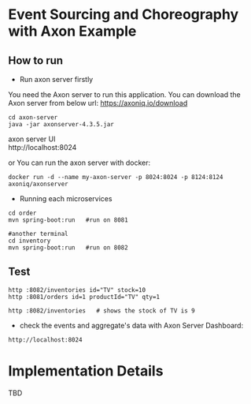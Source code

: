 # Event Sourcing and Choreography with Axon Example


## How to run

- Run axon server firstly

You need the Axon server to run this application.
You can download the Axon server from below url:
https://axoniq.io/download  


```
cd axon-server
java -jar axonserver-4.3.5.jar
```

axon server UI  
http://localhost:8024  

or You can run the axon server with docker:

```
docker run -d --name my-axon-server -p 8024:8024 -p 8124:8124 axoniq/axonserver
```


- Running each microservices

```
cd order
mvn spring-boot:run   #run on 8081

#another terminal
cd inventory
mvn spring-boot:run   #run on 8082

```

## Test

```
http :8082/inventories id="TV" stock=10
http :8081/orders id=1 productId="TV" qty=1

http :8082/inventories   # shows the stock of TV is 9
```

- check the events and aggregate's data with Axon Server Dashboard:
```
http://localhost:8024  

```

# Implementation Details

TBD